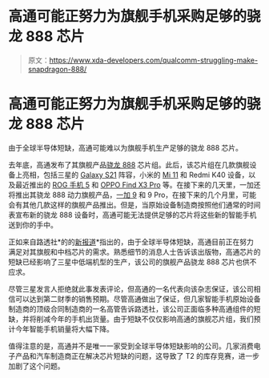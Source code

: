 # 高通可能正努力为旗舰手机采购足够的骁龙 888 芯片

> 原文：<https://www.xda-developers.com/qualcomm-struggling-make-snapdragon-888/>

# 高通可能正努力为旗舰手机采购足够的骁龙 888 芯片

由于全球半导体短缺，高通可能难以为旗舰手机生产足够的骁龙 888 芯片。

去年底，高通发布了其旗舰产品[骁龙 888](https://www.xda-developers.com/qualcomm-snapdragon-888-benchmarks/) 芯片组。此后，该芯片组在几款旗舰设备上亮相，包括三星的 [Galaxy S21](https://www.xda-developers.com/samsung-galaxy-s21/) 阵容，小米的 [Mi 11](https://www.xda-developers.com/xiaomi-mi-11/) 和 Redmi K40 设备，以及最近推出的 [ROG 手机 5](https://www.xda-developers.com/asus-rog-phone-5/) 和 [OPPO Find X3 Pro](https://www.xda-developers.com/oppo-find-x3-pro-launch/) 等。在接下来的几天里，一加还将推出其骁龙 888 动力旗舰产品，[一加 9](https://www.xda-developers.com/oneplus-9/) 和 9 Pro，在接下来的几个月里，可能会有其他几款这样的旗舰产品推出。但是，当原始设备制造商按照他们通常的时间表宣布新的骁龙 888 设备时，高通可能无法提供足够的芯片将这些新的智能手机送到你的手中。

正如来自路透社*的的[新报道](https://www.reuters.com/article/idUSKBN2B32OO)*指出的，由于全球半导体短缺，高通目前正在努力满足对其旗舰和中档芯片的需求。熟悉细节的消息人士告诉该出版物，高通芯片的短缺已经影响了三星中低端机型的生产，该公司的旗舰产品骁龙 888 芯片也供不应求。

尽管三星发言人拒绝就此事发表评论，但高通的一名代表向该杂志保证，该公司相信可以达到第二财季的销售预期。尽管高通做出了保证，但几家智能手机原始设备制造商的顶级合同制造商的一名高管告诉路透社，该公司正面临多种高通组件的短缺，并将削减今年的手机出货量。由于短缺不仅仅影响高通的旗舰芯片组，我们预计今年智能手机销量将大幅下降。

值得注意的是，高通并不是唯一一家受到全球半导体短缺影响的公司。几家消费电子产品和汽车制造商正在解决芯片短缺的问题，这导致了 T2 的库存竞赛，进一步加剧了这个问题。